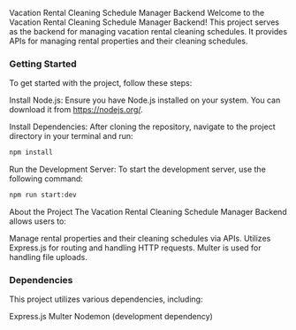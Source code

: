 Vacation Rental Cleaning Schedule Manager Backend
Welcome to the Vacation Rental Cleaning Schedule Manager Backend! This project serves as the backend for managing vacation rental cleaning schedules. It provides APIs for managing rental properties and their cleaning schedules.

### Getting Started
To get started with the project, follow these steps:

Install Node.js:
Ensure you have Node.js installed on your system. You can download it from https://nodejs.org/.

Install Dependencies:
After cloning the repository, navigate to the project directory in your terminal and run:

```bash
npm install
```

Run the Development Server:
To start the development server, use the following command:

```bash
npm run start:dev
```

About the Project
The Vacation Rental Cleaning Schedule Manager Backend allows users to:

Manage rental properties and their cleaning schedules via APIs.
Utilizes Express.js for routing and handling HTTP requests.
Multer is used for handling file uploads.

### Dependencies
This project utilizes various dependencies, including:

Express.js
Multer
Nodemon (development dependency)
